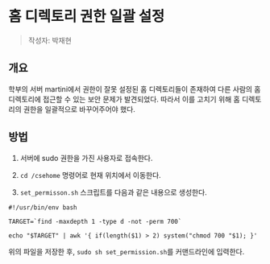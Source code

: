 # 홈 디렉토리 권한 일괄 설정

> 작성자: 박재현

## 개요

학부의 서버 martini에서 권한이 잘못 설정된 홈 디렉토리들이 존재하여 다른 사람의 홈 디렉토리에 접근할 수 있는 보안 문제가 발견되었다. 따라서 이를 고치기 위해 홈 디렉토리의 권한을 일괄적으로 바꾸어주어야 했다.

## 방법

1. 서버에 sudo 권한을 가진 사용자로 접속한다.

1. `cd /csehome` 명령어로 현재 위치에서 이동한다.

1. `set_permisson.sh` 스크립트를 다음과 같은 내용으로 생성한다.
```
#!/usr/bin/env bash

TARGET=`find -maxdepth 1 -type d -not -perm 700`

echo "$TARGET" | awk '{ if(length($1) > 2) system("chmod 700 "$1); }'
```

위의 파일을 저장한 후, `sudo sh set_permission.sh`를 커맨드라인에 입력한다.
